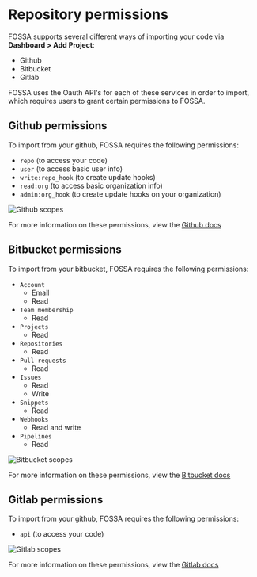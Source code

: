 # Repository permissions

FOSSA supports several different ways of importing your code via **Dashboard > Add Project**:

- Github
- Bitbucket
- Gitlab

FOSSA uses the Oauth API's for each of these services in order to import, which requires users to grant certain permissions to FOSSA.

## Github permissions

To import from your github, FOSSA requires the following permissions:

- `repo` (to access your code)
- `user` (to access basic user info)
- `write:repo_hook` (to create update hooks)
- `read:org` (to access basic organization info)
- `admin:org_hook` (to create update hooks on your organization)

![Github scopes](/img/github-scopes.png "Github scopes")

For more information on these permissions, view the [Github docs](https://developer.github.com/apps/building-integrations/setting-up-and-registering-oauth-apps/about-scopes-for-oauth-apps/)

## Bitbucket permissions

To import from your bitbucket, FOSSA requires the following permissions:

- `Account`
  - Email
  - Read
- `Team membership`
  - Read
- `Projects`
  - Read
- `Repositories`
  - Read
- `Pull requests`
  - Read
- `Issues`
  - Read
  - Write
- `Snippets`
  - Read
- `Webhooks`
  - Read and write
- `Pipelines`
  - Read


![Bitbucket scopes](/img/bitbucket-scopes.png "Bitbucket scopes")

For more information on these permissions, view the [Bitbucket docs](https://developer.atlassian.com/bitbucket/api/2/reference/meta/authentication#scopes-bbc)

## Gitlab permissions

To import from your github, FOSSA requires the following permissions:

- `api` (to access your code)

![Gitlab scopes](/img/gitlab-scopes.png "Gitlab scopes")

For more information on these permissions, view the [Gitlab docs](https://docs.gitlab.com/ee/integration/oauth_provider.html)
